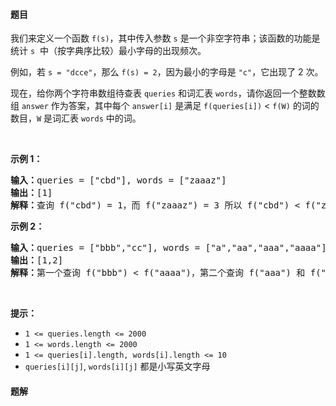 #### 题目
<p>我们来定义一个函数&nbsp;<code>f(s)</code>，其中传入参数&nbsp;<code>s</code>&nbsp;是一个非空字符串；该函数的功能是统计&nbsp;<code>s</code> &nbsp;中（按字典序比较）最小字母的出现频次。</p>

<p>例如，若&nbsp;<code>s = &quot;dcce&quot;</code>，那么&nbsp;<code>f(s) = 2</code>，因为最小的字母是&nbsp;<code>&quot;c&quot;</code>，它出现了&nbsp;2 次。</p>

<p>现在，给你两个字符串数组待查表&nbsp;<code>queries</code>&nbsp;和词汇表&nbsp;<code>words</code>，请你返回一个整数数组&nbsp;<code>answer</code>&nbsp;作为答案，其中每个&nbsp;<code>answer[i]</code>&nbsp;是满足&nbsp;<code>f(queries[i])</code>&nbsp;&lt; <code>f(W)</code>&nbsp;的词的数目，<code>W</code>&nbsp;是词汇表&nbsp;<code>words</code>&nbsp;中的词。</p>

<p>&nbsp;</p>

<p><strong>示例 1：</strong></p>

<pre><strong>输入：</strong>queries = [&quot;cbd&quot;], words = [&quot;zaaaz&quot;]
<strong>输出：</strong>[1]
<strong>解释：</strong>查询 f(&quot;cbd&quot;) = 1，而 f(&quot;zaaaz&quot;) = 3 所以 f(&quot;cbd&quot;) &lt; f(&quot;zaaaz&quot;)。
</pre>

<p><strong>示例 2：</strong></p>

<pre><strong>输入：</strong>queries = [&quot;bbb&quot;,&quot;cc&quot;], words = [&quot;a&quot;,&quot;aa&quot;,&quot;aaa&quot;,&quot;aaaa&quot;]
<strong>输出：</strong>[1,2]
<strong>解释：</strong>第一个查询 f(&quot;bbb&quot;) &lt; f(&quot;aaaa&quot;)，第二个查询 f(&quot;aaa&quot;) 和 f(&quot;aaaa&quot;) 都 &gt; f(&quot;cc&quot;)。
</pre>

<p>&nbsp;</p>

<p><strong>提示：</strong></p>

<ul>
	<li><code>1 &lt;= queries.length &lt;= 2000</code></li>
	<li><code>1 &lt;= words.length &lt;= 2000</code></li>
	<li><code>1 &lt;= queries[i].length, words[i].length &lt;= 10</code></li>
	<li><code>queries[i][j]</code>, <code>words[i][j]</code>&nbsp;都是小写英文字母</li>
</ul>


 #### 题解